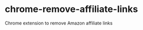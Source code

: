 chrome-remove-affiliate-links
=============================

Chrome extension to remove Amazon affiliate links 
